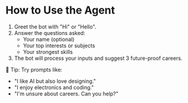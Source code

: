 # How to Use the Agent

1. Greet the bot with "Hi" or "Hello".
2. Answer the questions asked:
   - Your name (optional)
   - Your top interests or subjects
   - Your strongest skills
3. The bot will process your inputs and suggest 3 future-proof careers.

📌 Tip: Try prompts like:
- "I like AI but also love designing."
- "I enjoy electronics and coding."
- "I'm unsure about careers. Can you help?"
